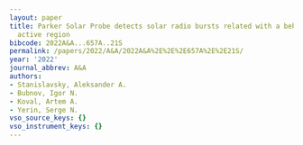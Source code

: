 ```yaml
---
layout: paper
title: Parker Solar Probe detects solar radio bursts related with a behind-the-limb
  active region
bibcode: 2022A&A...657A..21S
permalink: /papers/2022/A&A/2022A&A%2E%2E%2E657A%2E%2E21S/
year: '2022'
journal_abbrev: A&A
authors:
- Stanislavsky, Aleksander A.
- Bubnov, Igor N.
- Koval, Artem A.
- Yerin, Serge N.
vso_source_keys: {}
vso_instrument_keys: {}
---
```

